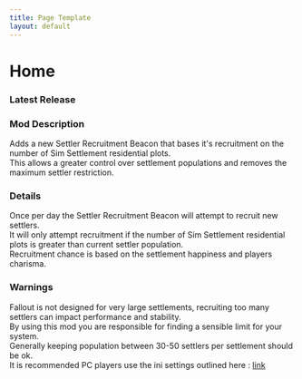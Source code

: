 ```yaml
---
title: Page Template
layout: default
---
```


# Home
### Latest Release

### Mod Description
Adds a new Settler Recruitment Beacon that bases it's recruitment on the number of Sim Settlement residential plots.<br>
This allows a greater control over settlement populations and removes the maximum settler restriction.<br>

### Details
Once per day the Settler Recruitment Beacon will attempt to recruit new settlers.<br>
It will only attempt recruitment if the number of Sim Settlement residential plots is greater than current settler population.<br>
Recruitment chance is based on the settlement happiness and players charisma.<br>

### Warnings
Fallout is not designed for very large settlements, recruiting too many settlers can impact performance and stability.<br>
By using this mod you are responsible for finding a sensible limit for your system.<br>
Generally keeping population between 30-50 settlers per settlement should be ok.<br>
It is recommended PC players use the ini settings outlined here : [link](https://simsettlements.com/web/wiki/index.php?title=Performance)
